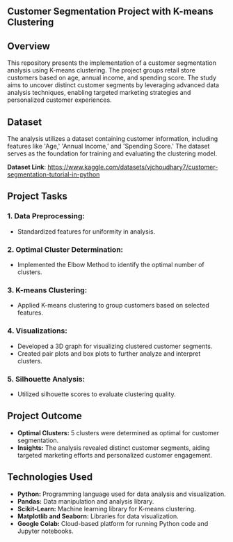 
## Customer Segmentation Project with K-means Clustering

## Overview
This repository presents the implementation of a customer segmentation analysis using K-means clustering. The project groups retail store customers based on age, annual income, and spending score. The study aims to uncover distinct customer segments by leveraging advanced data analysis techniques, enabling targeted marketing strategies and personalized customer experiences.

## Dataset
The analysis utilizes a dataset containing customer information, including features like 'Age,' 'Annual Income,' and 'Spending Score.' The dataset serves as the foundation for training and evaluating the clustering model.

**Dataset Link**: https://www.kaggle.com/datasets/vjchoudhary7/customer-segmentation-tutorial-in-python

## Project Tasks
### 1. Data Preprocessing:
- Standardized features for uniformity in analysis.
  
### 2. Optimal Cluster Determination:
- Implemented the Elbow Method to identify the optimal number of clusters.
  
### 3. K-means Clustering:
- Applied K-means clustering to group customers based on selected features.
  
### 4. Visualizations:
- Developed a 3D graph for visualizing clustered customer segments.
- Created pair plots and box plots to further analyze and interpret clusters.
  
### 5. Silhouette Analysis:
- Utilized silhouette scores to evaluate clustering quality.
  
## Project Outcome
- **Optimal Clusters:** 5 clusters were determined as optimal for customer segmentation.
- **Insights:** The analysis revealed distinct customer segments, aiding targeted marketing efforts and personalized customer engagement.
  
## Technologies Used
- **Python:** Programming language used for data analysis and visualization.
- **Pandas:** Data manipulation and analysis library.
- **Scikit-Learn:** Machine learning library for K-means clustering.
- **Matplotlib and Seaborn:** Libraries for data visualization.
- **Google Colab:** Cloud-based platform for running Python code and Jupyter notebooks.


